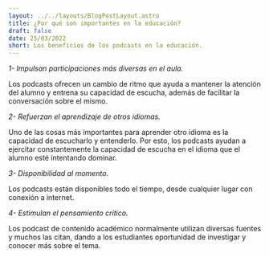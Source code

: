 ```yaml
---
layout: ../../layouts/BlogPostLayout.astro
title: ¿Por qué son importantes en la educación?
draft: false
date: 25/03/2022
short: Los beneficios de los podcasts en la educación. 
---
```


_1- Impulsan participaciones más diversas en el aula._

Los podcasts ofrecen un cambio de ritmo que ayuda a mantener la atención del alumno y entrena su capacidad de escucha, además de facilitar la conversación sobre el mismo.

_2- Refuerzan el aprendizaje de otros idiomas._

Uno de las cosas más importantes para aprender otro idioma es la capacidad de escucharlo y entenderlo. Por esto, los podcasts ayudan a ejercitar constantemente la capacidad de escucha en el idioma que el alumno esté intentando dominar.

_3- Disponibilidad al momento._

Los podcasts están disponibles todo el tiempo, desde cualquier lugar con conexión a internet.

_4- Estimulan el pensamiento crítico._

Los podcast de contenido académico normalmente utilizan diversas fuentes y muchos las citan, dando a los estudiantes oportunidad de investigar y conocer más sobre el tema.
